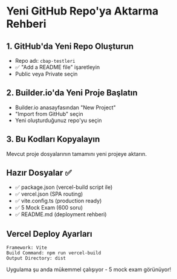 # Yeni GitHub Repo'ya Aktarma Rehberi

## 1. GitHub'da Yeni Repo Oluşturun

- Repo adı: `cbap-testleri`
- ✅ "Add a README file" işaretleyin
- Public veya Private seçin

## 2. Builder.io'da Yeni Proje Başlatın

- Builder.io anasayfasından "New Project"
- "Import from GitHub" seçin
- Yeni oluşturduğunuz repo'yu seçin

## 3. Bu Kodları Kopyalayın

Mevcut proje dosyalarının tamamını yeni projeye aktarın.

## Hazır Dosyalar ✅

- ✅ package.json (vercel-build script ile)
- ✅ vercel.json (SPA routing)
- ✅ vite.config.ts (production ready)
- ✅ 5 Mock Exam (600 soru)
- ✅ README.md (deployment rehberi)

## Vercel Deploy Ayarları

```
Framework: Vite
Build Command: npm run vercel-build
Output Directory: dist
```

Uygulama şu anda mükemmel çalışıyor - 5 mock exam görünüyor!
